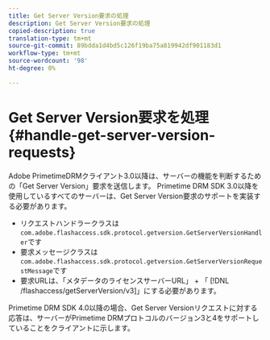 ```yaml
---
title: Get Server Version要求の処理
description: Get Server Version要求の処理
copied-description: true
translation-type: tm+mt
source-git-commit: 89bdda1d4bd5c126f19ba75a819942df901183d1
workflow-type: tm+mt
source-wordcount: '98'
ht-degree: 0%

---
```



# Get Server Version要求を処理{#handle-get-server-version-requests}

Adobe PrimetimeDRMクライアント3.0以降は、サーバーの機能を判断するための「Get Server Version」要求を送信します。 Primetime DRM SDK 3.0以降を使用しているすべてのサーバーは、Get Server Version要求のサポートを実装する必要があります。

* リクエストハンドラークラスは`com.adobe.flashaccess.sdk.protocol.getversion.GetServerVersionHandler`です
* 要求メッセージクラスは`com.adobe.flashaccess.sdk.protocol.getversion.GetServerVersionRequestMessage`です
* 要求URLは、「メタデータのライセンスサーバーURL」 + 「 [!DNL /flashaccess/getServerVersion/v3]」にする必要があります。

Primetime DRM SDK 4.0以降の場合、Get Server Versionリクエストに対する応答は、サーバーがPrimetime DRMプロトコルのバージョン3と4をサポートしていることをクライアントに示します。
